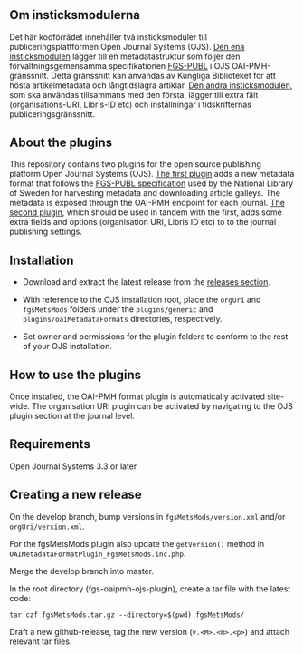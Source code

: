 # 
Om insticksmodulerna
--------------------
Det här kodförrådet innehåller två insticksmoduler till publiceringsplattformen Open Journal Systems (OJS). [Den ena insticksmodulen](fgsMetsMods) lägger till en metadatastruktur som följer den förvaltningsgemensamma specifikationen [FGS-PUBL](http://www.kb.se/namespace/digark/deliveryspecification/deposit/fgs-publ/) i OJS OAI-PMH-gränssnitt. Detta gränssnitt kan användas av Kungliga Biblioteket för att hösta artikelmetadata och långtidslagra artiklar. [Den andra insticksmodulen](orgUri), som ska användas tillsammans med den första, lägger till extra fält (organisations-URI, Libris-ID etc) och inställningar i tidskrifternas publiceringsgränssnitt.

About the plugins
-----------------
This repository contains two plugins for the open source publishing platform Open Journal Systems (OJS). [The first plugin](fgsMetsMods) adds a new metadata format that follows the [FGS-PUBL specification](http://www.kb.se/namespace/digark/deliveryspecification/deposit/fgs-publ/) used by the National Library of Sweden for harvesting metadata and downloading article galleys. The metadata is exposed through the OAI-PMH endpoint for each journal. [The second plugin](orgUri), which should be used in tandem with the first, adds some extra fields and options (organisation URI, Libris ID etc) to to the journal publishing settings.

Installation
------------
* Download and extract the latest release from the [releases section](https://github.com/Kungbib/fgs-oaipmh-ojs-plugin/releases).

* With reference to the OJS installation root, place the `orgUri` and `fgsMetsMods` folders under the `plugins/generic` and `plugins/oaiMetadataFormats` directories, respectively.

* Set owner and permissions for the plugin folders to conform to the rest of your OJS installation.

How to use the plugins
----------------------
Once installed, the OAI-PMH format plugin is automatically activated site-wide. The organisation URI plugin can be activated by navigating to the OJS plugin section at the journal level.

Requirements
------------
Open Journal Systems 3.3 or later

Creating a new release
----------------------
On the develop branch, bump versions in `fgsMetsMods/version.xml` and/or `orgUri/version.xml`.

For the fgsMetsMods plugin also update the `getVersion()` method in `OAIMetadataFormatPlugin_FgsMetsMods.inc.php`. 

Merge the develop branch into master.

In the root directory (fgs-oaipmh-ojs-plugin), create a tar file with the latest code:
```
tar czf fgsMetsMods.tar.gz --directory=$(pwd) fgsMetsMods/
```
Draft a new github-release, tag the new version (`v.<M>.<m>.<p>`) and attach relevant tar files. 


